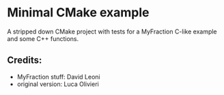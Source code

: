 
# Minimal CMake example


A stripped down CMake project with tests for a MyFraction C-like example and some C++ functions.


## Credits:

- MyFraction stuff: David Leoni
- original version: Luca Olivieri